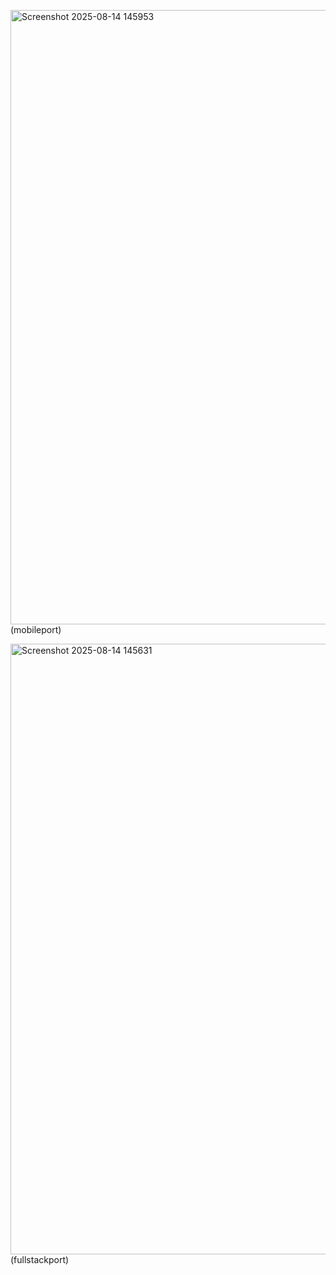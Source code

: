 <img width="1901" height="983" alt="Screenshot 2025-08-14 145953" src="https://github.com/user-attachments/assets/0ffc0664-9ae3-4fc9-a515-eb4eda442ae4" />(mobileport)


<img width="1919" height="977" alt="Screenshot 2025-08-14 145631" src="https://github.com/user-attachments/assets/ec3b6ce3-7a55-4bdb-b10d-8cf6757e2324" />(fullstackport)


